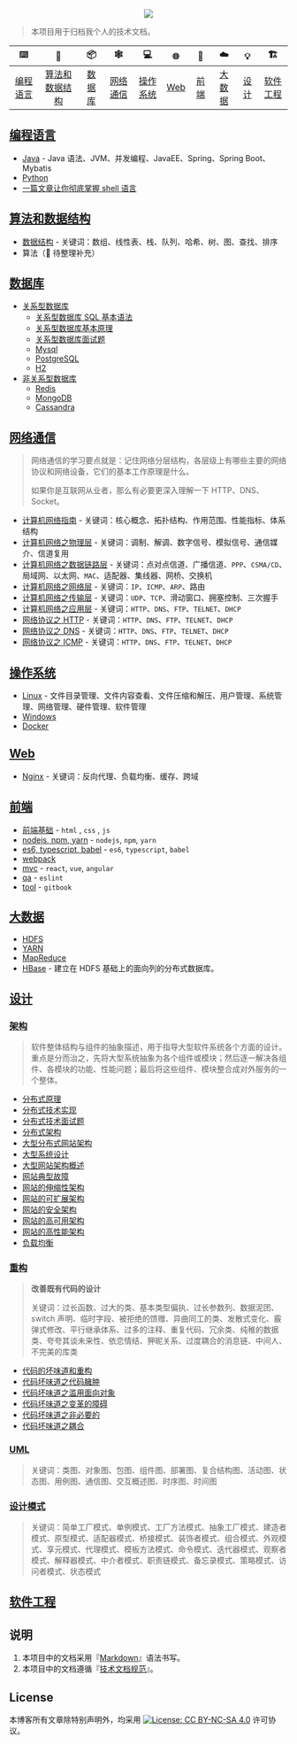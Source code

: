 <div align="center"><a href="https://dunwu.github.io/blog/"><img src="https://raw.githubusercontent.com/dunwu/images/master/images/others/zpblog.png"/></a></div>

> 本项目用于归档我个人的技术文档。

|      :keyboard:       |            :game_die:             |     :package:     |       :spider_web:        |      :computer:       | :globe_with_meridians: |     :art:     |      :cloud:      |    :bulb:     | :building_construction: |
| :-------------------: | :-------------------------------: | :---------------: | :-----------------------: | :-------------------: | :--------------------: | :-----------: | :---------------: | :-----------: | :---------------------: |
| [编程语言](#编程语言) | [算法和数据结构](#算法和数据结构) | [数据库](#数据库) | [网络通信](#网络通信) | [操作系统](#操作系统) |      [Web](#web)       | [前端](#前端) | [大数据](#大数据) | [设计](#设计) |  [软件工程](#软件工程)  |

## [编程语言](source/_posts/programming)

- [Java](source/_posts/programming/java) - Java 语法、JVM、并发编程、JavaEE、Spring、Spring Boot、Mybatis
- [Python](source/_posts/programming/python.md)
- [一篇文章让你彻底掌握 shell 语言](source/_posts/programming/shell.md)

## [算法和数据结构](source/_posts/algorithm)

- [数据结构](source/_posts/algorithm/data-structure) - 关键词：数组、线性表、栈、队列、哈希、树、图、查找、排序
- 算法（:construction: 待整理补充）

## [数据库](source/_posts/database)

- [关系型数据库](source/_posts/database/sql)
  - [关系型数据库 SQL 基本语法](source/_posts/database/sql/sql.md)
  - [关系型数据库基本原理](source/_posts/database/sql/关系型数据库基本原理.md)
  - [关系型数据库面试题](source/_posts/database/sql/关系型数据库面试题.md)
  - [Mysql](source/_posts/database/sql/mysql)
  - [PostgreSQL](source/_posts/database/sql/postgresql.md)
  - [H2](source/_posts/database/sql/h2.md)
- [非关系型数据库](source/_posts/database/nosql)
  - [Redis](source/_posts/database/nosql/redis)
  - [MongoDB](source/_posts/database/nosql/mongodb)
  - [Cassandra](source/_posts/database/nosql/Cassandra.md)

## [网络通信](source/_posts/communication)

> 网络通信的学习要点就是：记住网络分层结构，各层级上有哪些主要的网络协议和网络设备，它们的基本工作原理是什么。
>
> 如果你是互联网从业者，那么有必要更深入理解一下 HTTP、DNS、Socket。

- [计算机网络指南](https://github.com/dunwu/blog/blob/master/source/_posts/communication/network-guide.md) - 关键词：核心概念、拓扑结构、作用范围、性能指标、体系结构
- [计算机网络之物理层](https://github.com/dunwu/blog/blob/master/source/_posts/communication/network-physical.md) - 关键词：调制、解调、数字信号、模拟信号、通信媒介、信道复用
- [计算机网络之数据链路层](https://github.com/dunwu/blog/blob/master/source/_posts/communication/network-data-link.md) - 关键词：点对点信道、广播信道、`PPP`、`CSMA/CD`、局域网、以太网、`MAC`、适配器、集线器、网桥、交换机
- [计算机网络之网络层](https://github.com/dunwu/blog/blob/master/source/_posts/communication/network-network.md) - 关键词：`IP`、`ICMP`、`ARP`、路由
- [计算机网络之传输层](https://github.com/dunwu/blog/blob/master/source/_posts/communication/network-transport.md) - 关键词：`UDP`、`TCP`、滑动窗口、拥塞控制、三次握手
- [计算机网络之应用层](https://github.com/dunwu/blog/blob/master/source/_posts/communication/network-application.md) - 关键词：`HTTP`、`DNS`、`FTP`、`TELNET`、`DHCP`
- [网络协议之 HTTP](https://github.com/dunwu/blog/blob/master/source/_posts/communication/http.md) - 关键词：`HTTP`、`DNS`、`FTP`、`TELNET`、`DHCP`
- [网络协议之 DNS](https://github.com/dunwu/blog/blob/master/source/_posts/communication/dns.md) - 关键词：`HTTP`、`DNS`、`FTP`、`TELNET`、`DHCP`
- [网络协议之 ICMP](https://github.com/dunwu/blog/blob/master/source/_posts/communication/icmp.md) - 关键词：`HTTP`、`DNS`、`FTP`、`TELNET`、`DHCP`

## [操作系统](source/_posts/os)

- [Linux](source/_posts/os/linux) - 文件目录管理、文件内容查看、文件压缩和解压、用户管理、系统管理、网络管理、硬件管理、软件管理
- [Windows](source/_posts/os/windows)
- [Docker](source/_posts/os/docker)

## [Web](source/_posts/web)

- [Nginx](source/_posts/web/nginx) - 关键词：反向代理、负载均衡、缓存、跨域

## [前端](source/_posts/frontend)

- [前端基础](source/_posts/frontend/base) - `html` , `css` , `js`
- [nodejs, npm, yarn](source/_posts/frontend/nodejs) - `nodejs`, `npm`, `yarn`
- [es6, typescript, babel](source/_posts/frontend/es6) - `es6`, `typescript`, `babel`
- [webpack](source/_posts/frontend/webpack)
- [mvc](source/_posts/frontend/mvc) - `react`, `vue`, `angular`
- [qa](source/_posts/frontend/qa) - `eslint`
- [tool](source/_posts/frontend/tool) - `gitbook`

## [大数据](source/_posts/bigdata)

- [HDFS](source/_posts/bigdata/HDFS.md)
- [YARN](source/_posts/bigdata/YARN.md)
- [MapReduce](source/_posts/bigdata/MapReduce.md)
- [HBase](source/_posts/bigdata/hbase) - 建立在 HDFS 基础上的面向列的分布式数据库。

## [设计](source/_posts/design)

### [架构](source/_posts/design/architecture)

> 软件整体结构与组件的抽象描述，用于指导大型软件系统各个方面的设计。重点是分而治之，先将大型系统抽象为各个组件或模块；然后逐一解决各组件、各模块的功能、性能问题；最后将这些组件、模块整合成对外服务的一个整体。

- [分布式原理](https://github.com/dunwu/blog/blob/master/source/_posts/design/architecture/分布式原理.md)
- [分布式技术实现](https://github.com/dunwu/blog/blob/master/source/_posts/design/architecture/分布式技术实现.md)
- [分布式技术面试题](https://github.com/dunwu/blog/blob/master/source/_posts/design/architecture/分布式技术面试题.md)
- [分布式架构](https://github.com/dunwu/blog/blob/master/source/_posts/design/architecture/分布式架构.md)
- [大型分布式网站架构](https://github.com/dunwu/blog/blob/master/source/_posts/design/architecture/大型分布式网站架构.md)
- [大型系统设计](https://github.com/dunwu/blog/blob/master/source/_posts/design/architecture/大型系统设计.md)
- [大型网站架构概述](https://github.com/dunwu/blog/blob/master/source/_posts/design/architecture/大型网站架构概述.md)
- [网站典型故障](https://github.com/dunwu/blog/blob/master/source/_posts/design/architecture/网站典型故障.md)
- [网站的伸缩性架构](https://github.com/dunwu/blog/blob/master/source/_posts/design/architecture/网站的伸缩性架构.md)
- [网站的可扩展架构](https://github.com/dunwu/blog/blob/master/source/_posts/design/architecture/网站的可扩展架构.md)
- [网站的安全架构](https://github.com/dunwu/blog/blob/master/source/_posts/design/architecture/网站的安全架构.md)
- [网站的高可用架构](https://github.com/dunwu/blog/blob/master/source/_posts/design/architecture/网站的高可用架构.md)
- [网站的高性能架构](https://github.com/dunwu/blog/blob/master/source/_posts/design/architecture/网站的高性能架构.md)
- [负载均衡](https://github.com/dunwu/blog/blob/master/source/_posts/design/architecture/负载均衡.md)

### [重构](source/_posts/design/refactor)

> **改善既有代码的设计**
>
> 关键词：过长函数、过大的类、基本类型偏执、过长参数列、数据泥团、switch 声明、临时字段、被拒绝的馈赠、异曲同工的类、发散式变化、霰弹式修改、平行继承体系、过多的注释、重复代码、冗余类、纯稚的数据类、夸夸其谈未来性、依恋情结、狎昵关系、过度耦合的消息链、中间人、不完美的库类

- [代码的坏味道和重构](https://github.com/dunwu/blog/blob/master/source/_posts/design/refactor/代码的坏味道和重构.md)
- [代码坏味道之代码臃肿](https://github.com/dunwu/blog/blob/master/source/_posts/design/refactor/代码坏味道之代码臃肿.md)
- [代码坏味道之滥用面向对象](https://github.com/dunwu/blog/blob/master/source/_posts/design/refactor/代码坏味道之滥用面向对象.md)
- [代码坏味道之变革的障碍](https://github.com/dunwu/blog/blob/master/source/_posts/design/refactor/代码坏味道之变革的障碍.md)
- [代码坏味道之非必要的](https://github.com/dunwu/blog/blob/master/source/_posts/design/refactor/代码坏味道之非必要的.md)
- [代码坏味道之耦合](https://github.com/dunwu/blog/blob/master/source/_posts/design/refactor/代码坏味道之耦合.md)

### [UML](source/_posts/design/UML.md)

> 关键词：类图、对象图、包图、组件图、部署图、复合结构图、活动图、状态图、用例图、通信图、交互概述图、时序图、时间图

### [设计模式](source/_posts/design/design-patterns)

> 关键词：简单工厂模式、单例模式、工厂方法模式、抽象工厂模式、建造者模式、原型模式、适配器模式、桥接模式、装饰者模式、组合模式、外观模式、享元模式、代理模式、模板方法模式、命令模式、迭代器模式、观察者模式、解释器模式、中介者模式、职责链模式、备忘录模式、策略模式、访问者模式、状态模式

## [软件工程](source/_posts/software)

## 说明

1. 本项目中的文档采用『[Markdown](https://github.com/guodongxiaren/README)』语法书写。
2. 本项目中的文档遵循『[技术文档规范](source/_posts/style/doc-style.md)』。

## License

本博客所有文章除特别声明外，均采用 [![License: CC BY-NC-SA 4.0](https://licensebuttons.net/l/by-nc-sa/4.0/80x15.png)](https://creativecommons.org/licenses/by-nc-sa/4.0/) 许可协议。
